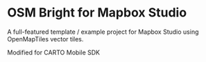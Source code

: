 # OSM Bright for Mapbox Studio

A full-featured template / example project for Mapbox Studio using OpenMapTiles vector tiles.

Modified for CARTO Mobile SDK
